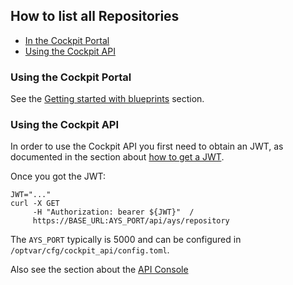 ## How to list all Repositories

- [In the Cockpit Portal](#portal)
- [Using the Cockpit API](#api)


<a id="portal"></a>
### Using the Cockpit Portal

See the [Getting started with blueprints](../../Getting_started_with_blueprints/Getting_started_with_blueprints.md) section.


<a id="api"></a>
### Using the Cockpit API

In order to use the Cockpit API you first need to obtain an JWT, as documented in the section about [how to get a JWT](../Get_JWT/Get_JWT.md).

Once you got the JWT:

```
JWT="..."
curl -X GET
     -H "Authorization: bearer ${JWT}"  /
     https://BASE_URL:AYS_PORT/api/ays/repository
```

The `AYS_PORT` typically is 5000 and can be configured in `/optvar/cfg/cockpit_api/config.toml`.

Also see the section about the [API Console](../../API_Console/API_Console.md)
